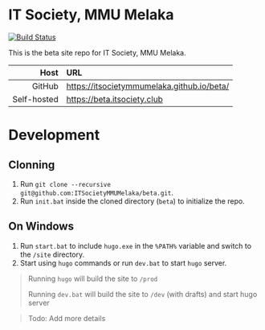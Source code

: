 # IT Society, MMU Melaka
[![Build Status](https://travis-ci.org/ITSocietyMMUMelaka/beta.svg?branch=master)](https://travis-ci.org/ITSocietyMMUMelaka/beta)

This is the beta site repo for IT Society, MMU Melaka.

| Host        | URL                                        |
| -----------:|:------------------------------------------ |
| GitHub      | https://itsocietymmumelaka.github.io/beta/ |
| Self-hosted | https://beta.itsociety.club                |
# Development

## Clonning

1. Run `git clone --recursive git@github.com:ITSocietyMMUMelaka/beta.git`.
2. Run `init.bat` inside the cloned directory (`beta`) to initialize the repo.

## On Windows

1. Run `start.bat` to include `hugo.exe` in the `%PATH%` variable and switch to the `/site` directory.
2. Start using `hugo` commands or run `dev.bat` to start `hugo` server.

> Running `hugo` will build the site to `/prod`
>
> Running `dev.bat` will build the site to `/dev` (with drafts) and start hugo server


> Todo: Add more details
